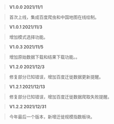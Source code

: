 > **V1.0.0  2021/11/1**

> 首次上线，集成百度爬虫和中国地图在线绘制。

> **V1.0.1 2021/11/3**

> 增加模式选择功能。

> **V1.0.3 2021/11/5**

> 增加原始数据下载和结果下载功能。。

> **V1.2.0 2021/12/3**

> 修复部分已知错误，增加百度迁徙数据更新提醒。

> **V1.2.1 2021/12/13**

> 修复部分已知错误，增加百度迁徙数据爬取失败提醒。

> **V1.2.2 2021/12/31**

> 今年最后一个版本，新增迁徙规模指数板块。